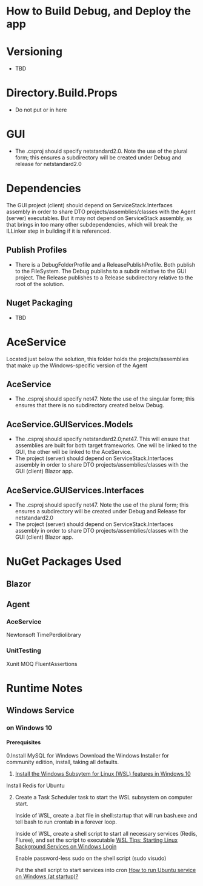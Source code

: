 # How to Build Debug, and Deploy the app

# Versioning
- TBD

# Directory.Build.Props
- Do not put <TargetFramework> or <TargetFrameworks> in here

# GUI
- The .csproj should specify <TargetFrameworks>netstandard2.0</TargetFrameworks>. Note the use of the plural form; this ensures a subdirectory will be created under Debug and release for netstandard2.0

# Dependencies
The GUI project (client) should depend on ServiceStack.Interfaces assembly in order to share DTO projects/assemblies/classes with the Agent (server) executables. But it may not depend on ServiceStack assembly, as that brings in too many other subdependencies, which will break the ILLinker step in building if it is referenced.

## Publish Profiles
- There is a DebugFolderProfile and a ReleasePublishProfile. Both publish to the FileSystem. The Debug publishs to a subdir relative to the GUI project. The Release publishes to a Release subdirectory relative to the root of the solution.

## Nuget Packaging
- TBD

# AceService
Located just below the solution, this folder holds the projects/assemblies that make up the Windows-specific version of the Agent
## AceService
- The .csproj should specify  <TargetFramework>net47</TargetFramework>. Note the use of the singular form; this ensures that there is no subdirectory created below Debug.

## AceService.GUIServices.Models
- The .csproj should specify <TargetFrameworks>netstandard2.0;net47</TargetFrameworks>. This will ensure that assemblies are built for both target frameworks. One will be linked to the GUI, the other will be linked to the AceService.
- The project (server) should depend on ServiceStack.Interfaces assembly in order to share DTO projects/assemblies/classes with the GUI (client) Blazor app.

## AceService.GUIServices.Interfaces
- The .csproj should specify <TargetFrameworks>net47</TargetFrameworks>. Note the use of the plural form; this ensures a subdirectory will be created under Debug and Release  for netstandard2.0
- The project (server) should depend on ServiceStack.Interfaces assembly in order to share DTO projects/assemblies/classes with the GUI (client) Blazor app.

# NuGet Packages Used
## Blazor

## Agent
### AceService
Newtonsoft
TimePerdiolibrary
### UnitTesting
Xunit
MOQ
FluentAssertions

# Runtime Notes
## Windows Service
### on Windows 10
#### Prerequisites

0.Install MySQL for Windows
Download the Windows Installer for community edition, install, taking all defaults.

1. [Install the Windows Subsytem for Linux (WSL) features in Windows 10](https://docs.microsoft.com/en-us/windows/wsl/install-win10)

Install Redis for Ubuntu

2. Create a Task Scheduler task to start the WSL subsystem on computer start.

    Inside of WSL, create a .bat file in shell:startup that will run bash.exe and tell bash to run crontab in a forever loop.
	
    Inside of WSL, create a shell script to start all necessary services (Redis, Fluree), and set the script to executable [WSL Tips: Starting Linux Background Services on Windows Login](https://dev.to/ironfroggy/wsl-tips-starting-linux-background-services-on-windows-login-3o98)
    
	Enable password-less sudo on the shell script (sudo visudo)[]()
   
    Put the shell script to start services into cron [How to run Ubuntu service on Windows (at startup)?](https://superuser.com/questions/1112007/how-to-run-ubuntu-service-on-windows-at-startup?noredirect=1&lq=1)




